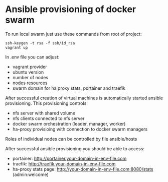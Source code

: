 # Ansible provisioning of docker swarm

To run local swarm just use these commands from root of project:
```
ssh-keygen -t rsa -f ssh/id_rsa
vagrant up
```
In .env file you can adjust:
* vagrant provider
* ubuntu version
* number of nodes
* nodes resources
* swarm domain for ha proxy stats, portainer and traefik

After successful creation of virtual machines is automatically started ansible provisioning. This provisioning controls:
* nfs server with shared volume
* nfs clients connected to nfs server
* docker swarm orchestration (leader, manager, worker)
* ha-proxy provisioing with connection to docker swarm managers

Roles of individual nodes can be controlled by file ansible/hosts

After successful ansible provisioning you should be able to access:
* portainer: http://portainer.your-domain-in-env-file.com
* traefik: http://traefik.your-domain-in-env-file.com
* ha-proxy stats page: http://your-domain-in-env-file.com:8080/stats (admin:welcome)
